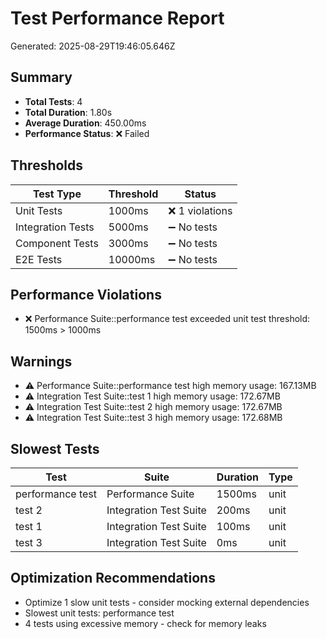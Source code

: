# Test Performance Report
Generated: 2025-08-29T19:46:05.646Z

## Summary
- **Total Tests**: 4
- **Total Duration**: 1.80s
- **Average Duration**: 450.00ms
- **Performance Status**: ❌ Failed

## Thresholds
| Test Type | Threshold | Status |
|-----------|-----------|--------|
| Unit Tests | 1000ms | ❌ 1 violations |
| Integration Tests | 5000ms | ➖ No tests |
| Component Tests | 3000ms | ➖ No tests |
| E2E Tests | 10000ms | ➖ No tests |

## Performance Violations
- ❌ Performance Suite::performance test exceeded unit test threshold: 1500ms > 1000ms

## Warnings
- ⚠️ Performance Suite::performance test high memory usage: 167.13MB
- ⚠️ Integration Test Suite::test 1 high memory usage: 172.67MB
- ⚠️ Integration Test Suite::test 2 high memory usage: 172.67MB
- ⚠️ Integration Test Suite::test 3 high memory usage: 172.68MB

## Slowest Tests
| Test | Suite | Duration | Type |
|------|-------|----------|------|
| performance test | Performance Suite | 1500ms | unit |
| test 2 | Integration Test Suite | 200ms | unit |
| test 1 | Integration Test Suite | 100ms | unit |
| test 3 | Integration Test Suite | 0ms | unit |

## Optimization Recommendations
- Optimize 1 slow unit tests - consider mocking external dependencies
- Slowest unit tests: performance test
- 4 tests using excessive memory - check for memory leaks
